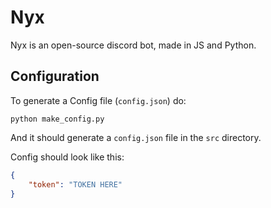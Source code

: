 # Nyx

Nyx is an open-source discord bot, made in JS and Python.

## Configuration

To generate a Config file (`config.json`) do:

`python make_config.py`

And it should generate a `config.json` file in the `src` directory.

Config should look like this:

```json
{
    "token": "TOKEN HERE"
}
```
